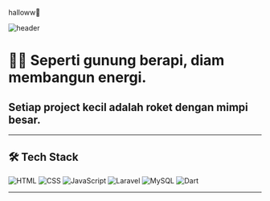 halloww👋
<!-- Banner Animasi -->
![header](https://capsule-render.vercel.app/api?type=waving&color=0:ff4b1f,100:ff9068&height=200&section=header&text=Aisyah%20Nura&fontSize=50&fontColor=ffffff&animation=fadeIn&fontAlignY=35)

# 🌋🚀 Seperti gunung berapi, diam membangun energi.  
## Setiap project kecil adalah roket dengan mimpi besar.

---

## 🛠️ Tech Stack
![HTML](https://img.shields.io/badge/HTML5-E34F26?style=for-the-badge&logo=html5&logoColor=white)
![CSS](https://img.shields.io/badge/CSS3-1572B6?style=for-the-badge&logo=css3&logoColor=white)
![JavaScript](https://img.shields.io/badge/JavaScript-F7DF1E?style=for-the-badge&logo=javascript&logoColor=black)
![Laravel](https://img.shields.io/badge/Laravel-FF2D20?style=for-the-badge&logo=laravel&logoColor=white)
![MySQL](https://img.shields.io/badge/MySQL-005C84?style=for-the-badge&logo=mysql&logoColor=white)
![Dart](https://img.shields.io/badge/Dart-0175C2?style=for-the-badge&logo=dart&logoColor=white)

---
